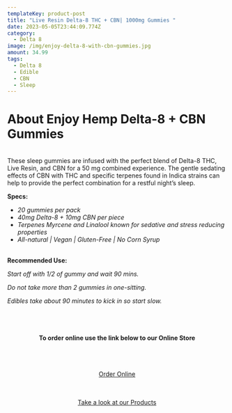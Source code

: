 ```yaml
---
templateKey: product-post
title: "Live Resin Delta-8 THC + CBN| 1000mg Gummies "
date: 2023-05-05T23:44:09.774Z
category:
  - Delta 8
image: /img/enjoy-delta-8-with-cbn-gummies.jpg
amount: 34.99
tags:
  - Delta 8
  - Edible
  - CBN
  - Sleep
---
```

# About Enjoy Hemp Delta-8 + CBN Gummies

\
These sleep gummies are infused with the perfect blend of Delta-8 THC, Live Resin, and CBN for a 50 mg combined experience. The gentle sedating effects of CBN with THC and specific terpenes found in Indica strains can help to provide the perfect combination for a restful night’s sleep.

**Specs:**

* *20 gummies per pack*
* *40mg Delta-8 + 10mg CBN per piece*
* *Terpenes Myrcene and Linalool known for sedative and stress reducing properties*
* *All-natural | Vegan | Gluten-Free | No Corn Syrup*

**\
Recommended Use:**

*Start off with 1/2 of gummy and wait 90 mins.*

*Do not take more than 2 gummies in one-sitting.*

*Edibles take about 90 minutes to kick in so start slow.*

<br><br>

<Center>

#### **To order online use the link below to our Online Store**

<br><br>

<Center><a class="link-view-more-products" target="_blank" href="https://capitalcbd.shop/product/enjoy-delta-8-cbn-sleep-gummies/">Order Online</a></

<br><br><br>

<Center><a class="link-view-more-products" target="_blank" href="https://capitalamericanshaman.com/products">Take a look at our Products</a></Center>

<br><br>